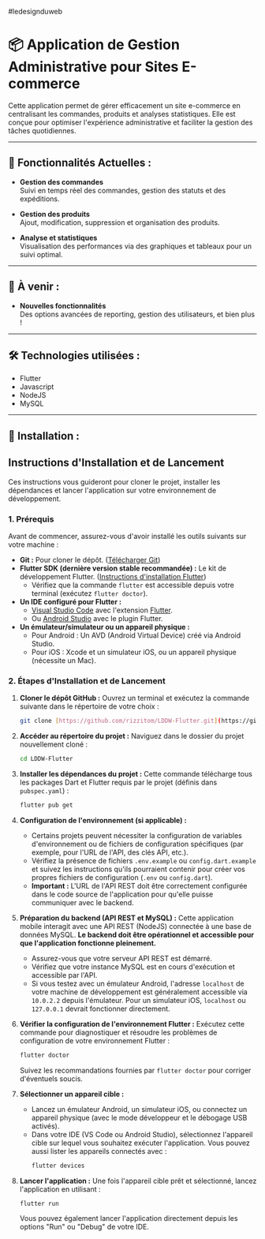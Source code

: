 #ledesignduweb

# 📦 **Application de Gestion Administrative pour Sites E-commerce**

Cette application permet de gérer efficacement un site e-commerce en centralisant les commandes, produits et analyses statistiques. Elle est conçue pour optimiser l'expérience administrative et faciliter la gestion des tâches quotidiennes.

---

## 🚀 **Fonctionnalités Actuelles :**

- **Gestion des commandes**  
  Suivi en temps réel des commandes, gestion des statuts et des expéditions.

- **Gestion des produits**  
  Ajout, modification, suppression et organisation des produits.

- **Analyse et statistiques**  
  Visualisation des performances via des graphiques et tableaux pour un suivi optimal.

---

## 🔮 **À venir :**

- **Nouvelles fonctionnalités**  
  Des options avancées de reporting, gestion des utilisateurs, et bien plus !

---

## 🛠️ **Technologies utilisées :**

- Flutter
- Javascript
- NodeJS
- MySQL

---

## 📜 **Installation :**

## Instructions d'Installation et de Lancement

Ces instructions vous guideront pour cloner le projet, installer les dépendances et lancer l'application sur votre environnement de développement.

### 1. Prérequis

Avant de commencer, assurez-vous d'avoir installé les outils suivants sur votre machine :

* **Git :** Pour cloner le dépôt. ([Télécharger Git](https://git-scm.com/))
* **Flutter SDK (dernière version stable recommandée) :** Le kit de développement Flutter. ([Instructions d'installation Flutter](https://flutter.dev/docs/get-started/install))
    * Vérifiez que la commande `flutter` est accessible depuis votre terminal (exécutez `flutter doctor`).
* **Un IDE configuré pour Flutter :**
    * [Visual Studio Code](https://code.visualstudio.com/) avec l'extension [Flutter](https://marketplace.visualstudio.com/items?itemName=Dart-Code.flutter).
    * Ou [Android Studio](https://developer.android.com/studio) avec le plugin Flutter.
* **Un émulateur/simulateur ou un appareil physique :**
    * Pour Android : Un AVD (Android Virtual Device) créé via Android Studio.
    * Pour iOS : Xcode et un simulateur iOS, ou un appareil physique (nécessite un Mac).

### 2. Étapes d'Installation et de Lancement

1.  **Cloner le dépôt GitHub :**
    Ouvrez un terminal et exécutez la commande suivante dans le répertoire de votre choix :
    ```bash
    git clone [https://github.com/rizzitom/LDDW-Flutter.git](https://github.com/rizzitom/LDDW-Flutter.git)
    ```

2.  **Accéder au répertoire du projet :**
    Naviguez dans le dossier du projet nouvellement cloné :
    ```bash
    cd LDDW-Flutter
    ```

3.  **Installer les dépendances du projet :**
    Cette commande télécharge tous les packages Dart et Flutter requis par le projet (définis dans `pubspec.yaml`) :
    ```bash
    flutter pub get
    ```

4.  **Configuration de l'environnement (si applicable) :**
    * Certains projets peuvent nécessiter la configuration de variables d'environnement ou de fichiers de configuration spécifiques (par exemple, pour l'URL de l'API, des clés API, etc.).
    * Vérifiez la présence de fichiers `.env.example` ou `config.dart.example` et suivez les instructions qu'ils pourraient contenir pour créer vos propres fichiers de configuration (`.env` ou `config.dart`).
    * **Important :** L'URL de l'API REST doit être correctement configurée dans le code source de l'application pour qu'elle puisse communiquer avec le backend.

5.  **Préparation du backend (API REST et MySQL) :**
    Cette application mobile interagit avec une API REST (NodeJS) connectée à une base de données MySQL. **Le backend doit être opérationnel et accessible pour que l'application fonctionne pleinement.**
    * Assurez-vous que votre serveur API REST est démarré.
    * Vérifiez que votre instance MySQL est en cours d'exécution et accessible par l'API.
    * Si vous testez avec un émulateur Android, l'adresse `localhost` de votre machine de développement est généralement accessible via `10.0.2.2` depuis l'émulateur. Pour un simulateur iOS, `localhost` ou `127.0.0.1` devrait fonctionner directement.

6.  **Vérifier la configuration de l'environnement Flutter :**
    Exécutez cette commande pour diagnostiquer et résoudre les problèmes de configuration de votre environnement Flutter :
    ```bash
    flutter doctor
    ```
    Suivez les recommandations fournies par `flutter doctor` pour corriger d'éventuels soucis.

7.  **Sélectionner un appareil cible :**
    * Lancez un émulateur Android, un simulateur iOS, ou connectez un appareil physique (avec le mode développeur et le débogage USB activés).
    * Dans votre IDE (VS Code ou Android Studio), sélectionnez l'appareil cible sur lequel vous souhaitez exécuter l'application. Vous pouvez aussi lister les appareils connectés avec :
        ```bash
        flutter devices
        ```

8.  **Lancer l'application :**
    Une fois l'appareil cible prêt et sélectionné, lancez l'application en utilisant :
    ```bash
    flutter run
    ```
    Vous pouvez également lancer l'application directement depuis les options "Run" ou "Debug" de votre IDE.
